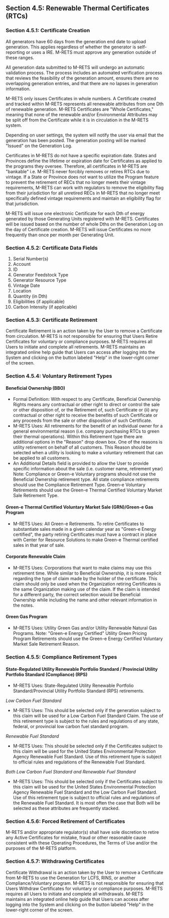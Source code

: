 ## Section 4.5: Renewable Thermal Certificates (RTCs)

### Section 4.5.1: Certificate Creation

All generators have 60 days from the generation end date to upload generation. This applies regardless of whether the generator is self-reporting or uses a IRE. M-RETS must approve any generation outside of these ranges.

All generation data submitted to M-RETS will undergo an automatic validation process. The process includes an automated verification process that reviews the feasibility of the generation amount, ensures there are no overlapping generation entries, and that there are no lapses in generation information.

M-RETS only issues Certificates in whole numbers. A Certificate created and tracked within M-RETS represents all renewable attributes from one Dth of renewable generation. M-RETS Certificates are "Whole Certificates," meaning that none of the renewable and/or Environmental Attributes may be split off from the Certificate while it is in circulation in the M-RETS system.

Depending on user settings, the system will notify the user via email that the generation has been posted. The generation posting will be marked "Issued" on the Generation Log.

Certificates in M-RETS do not have a specific expiration date. States and Provinces define the lifetime or expiration date for Certificates as applied to the programs they oversee. Therefore, all certificates in M-RETS are "bankable" i.e. M-RETS never forcibly removes or retires RTCs due to vintage. If a State or Province does not want to utilize the Program feature to prevent the retirement of RECs that no longer meets their vintage requirements, M-RETS can work with regulators to remove the eligibility flag from their jurisdiction for all unretired RECs in M-RETS that no longer meet specifically defined vintage requirements and maintain an eligibility flag for that jurisdiction.  

M-RETS will issue one electronic Certificate for each Dth of energy generated by those Generating Units registered with M-RETS. Certificates will be issued based on the number of whole Dths on the Generation Log on the day of Certificate creation. M-RETS will issue Certificates no more frequently than once per month per Generating Unit.

### Section 4.5.2: Certificate Data Fields

<ol>
  <li>Serial Number(s)</li>
  <li>Account</li>
  <li>ID</li>
  <li>Generator Feedstock Type</li>
  <li>Generator Resource Type</li>
  <li>Vintage Date</li>
  <li>Location</li>
  <li>Quantity (in Dth)</li>
  <li>Eligibilities (if applicable)</li>
  <li>Carbon Intensity (if applicable)</li>
  </ol>

### Section 4.5.3: Certificate Retirement

Certificate Retirement is an action taken by the User to remove a Certificate from circulation. M-RETS is not responsible for ensuring that Users Retire Certificates for voluntary or compliance purposes. M-RETS requires all Users to initiate and complete all retirements. M-RETS maintains an integrated online help guide that Users can access after logging into the System and clicking on the button labeled "Help" in the lower-right corner of the screen.

### Section 4.5.4: Voluntary Retirement Types

#### Beneficial Ownership (BBO)

<ul>
  <li>Formal Definition: With respect to any Certificate, Beneficial Ownership Rights means any contractual or other right to direct or control the sale or other disposition of, or the Retirement of, such Certificate or (ii) any contractual or other right to receive the benefits of such Certificate or any proceeds from the sale or other disposition of such Certificate.</li>
  <li>M-RETS Uses: All retirements for the benefit of an individual owner for a general environmental reason (i.e. company purchasing RTCs to green their thermal operations). Within this Retirement type there are additional options in the "Reason" drop down box. One of the reasons is utility retirement on behalf of all customers. This Reason should be selected when a utility is looking to make a voluntary retirement that can be applied to all customers.</li>
  <li>An Additional Details field is provided to allow the User to provide specific information about the sale (i.e. customer name, retirement year) Note: Compliance or Green-e Voluntary programs should not use the Beneficial Ownership retirement type. All state compliance retirements should use the Compliance Retirement Type. Green-e Voluntary Retirements should use the Green-e Thermal Certified Voluntary Market Sale Retirement Type.</li>
  </ul>

#### Green-e Thermal Certified Voluntary Market Sale (GRN)/Green-e Gas Program

<ul>
  <li>M-RETS Uses: All Green-e Retirements. To retire Certificates to substantiate sales made in a given calendar year as "Green-e Energy certified", the party retiring Certificates must have a contract in place with Center for Resource Solutions to make Green-e Thermal certified sales in that year of sale.</li>
  </ul>

#### Corporate Renewable Claim

<ul>
  <li>M-RETS Uses: Corporations that want to make claims may use this retirement time. While similar to Beneficial Ownership, it is more explicit regarding the type of claim made by the holder of the certificate. This claim should only be used when the Organization retiring Certificates is the same Organization making use of the claim. If the claim is intended for a different party, the correct selection would be Beneficial Ownership while including the name and other relevant information in the notes.</li>
  </ul>

#### Green Gas Program

<ul>
  <li>M-RETS Uses: Utility Green Gas and/or Utility Renewable Natural Gas Programs. Note: "Green-e Energy Certified" Utility Green Pricing Program Retirements should use the Green-e Energy Certified Voluntary Market Sale Retirement Reason. </li>
  </ul>

### Section 4.5.5: Compliance Retirement Types

#### State-Regulated Utility Renewable Portfolio Standard / Provincial Utility Portfolio Standard (Compliance) (RPS)

<ul>
  <li>M-RETS Uses: State-Regulated Utility Renewable Portfolio Standard/Provincial Utility Portfolio Standard (RPS) retirements.</li>
  </ul>


*Low Carbon Fuel Standard*

<ul>
  <li>M-RETS Uses: This should be selected only if the generation subject to this claim will be used for a Low Carbon Fuel Standard Claim. The use of this retirement type is subject to the rules and regulations of any state, federal, or provincial low carbon fuel standard program.</li>
  </ul>

*Renewable Fuel Standard*

<ul>
  <li>M-RETS Uses: This should be selected only if the Certificates subject to this claim will be used for the United States Environmental Protection Agency Renewable Fuel Standard. Use of this retirement type is subject to official rules and regulations of the Renewable Fuel Standard.</li>
  </ul>

*Both Low Carbon Fuel Standard and Renewable Fuel Standard*

<ul>
  <li>M-RETS Uses: This should be selected only if the Certificates subject to this claim will be used for the United States Environmental Protection Agency Renewable Fuel Standard and the Low Carbon Fuel Standard. Use of this retirement type is subject to official rules and regulations of the Renewable Fuel Standard. It is most often the case that Both will be selected as these attributes are frequently stacked.</li>
  </ul>

### Section 4.5.6: Forced Retirement of Certificates

M-RETS and/or appropriate regulator(s) shall have sole discretion to retire any Active Certificates for mistake, fraud or other reasonable cause consistent with these Operating Procedures, the Terms of Use and/or the purposes of the M-RETS platform.

### Section 4.5.7: Withdrawing Certificates

Certificate Withdrawal is an action taken by the User to remove a Certificate from M-RETS to use the Generation for LCFS, RINS, or another Compliance/Voluntary program. M-RETS is not responsible for ensuring that Users Withdraw Certificates for voluntary or compliance purposes. M-RETS requires all Users to initiate and complete all withdrawals. M-RETS maintains an integrated online help guide that Users can access after logging into the System and clicking on the button labeled "Help" in the lower-right corner of the screen.
